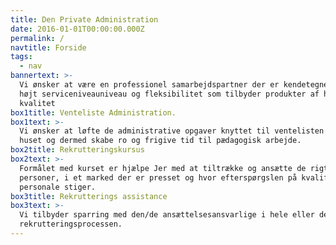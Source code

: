 ```yaml
---
title: Den Private Administration
date: 2016-01-01T00:00:00.000Z
permalink: /
navtitle: Forside
tags:
  - nav
bannertext: >-
  Vi ønsker at være en professionel samarbejdspartner der er kendetegnet ved et
  højt serviceniveauniveau og fleksibilitet som tilbyder produkter af høj
  kvalitet
box1title: Venteliste Administration.
box1text: >-
  Vi ønsker at løfte de administrative opgaver knyttet til ventelisten ud af
  huset og dermed skabe ro og frigive tid til pædagogisk arbejde.
box2title: Rekrutteringskursus
box2text: >-
  Formålet med kurset er hjælpe Jer med at tiltrække og ansætte de rigtige
  personer, i et marked der er presset og hvor efterspørgslen på kvalificeret
  personale stiger.
box3title: Rekrutterings assistance
box3text: >-
  Vi tilbyder sparring med den/de ansættelsesansvarlige i hele eller dele af
  rekrutteringsprocessen.
---
```


